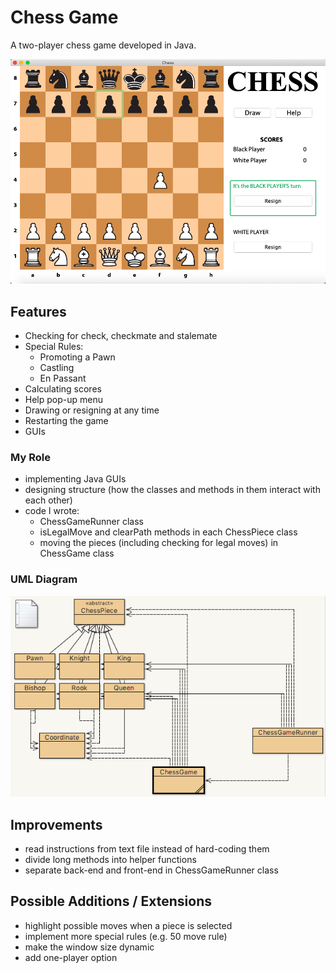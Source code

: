# Chess Game

A two-player chess game developed in Java. 

![screenshot of chess game](https://github.com/mesropy/chess-game/blob/master/screenshot.png)

## Features
- Checking for check, checkmate and stalemate 
- Special Rules:
  - Promoting a Pawn
  - Castling
  - En Passant 
- Calculating scores
- Help pop-up menu
- Drawing or resigning at any time
- Restarting the game
- GUIs

### My Role
- implementing Java GUIs
- designing structure (how the classes and methods in them interact with each other)
- code I wrote:
  - ChessGameRunner class
  - isLegalMove and clearPath methods in each ChessPiece class
  - moving the pieces (including checking for legal moves) in ChessGame class
  
### UML Diagram

![UML diagram image](https://github.com/mesropy/chess-game/blob/master/UML.png)

### 

## Improvements
- read instructions from text file instead of hard-coding them
- divide long methods into helper functions
- separate back-end and front-end in ChessGameRunner class

## Possible Additions / Extensions 
- highlight possible moves when a piece is selected 
- implement more special rules (e.g. 50 move rule)
- make the window size dynamic 
- add one-player option
